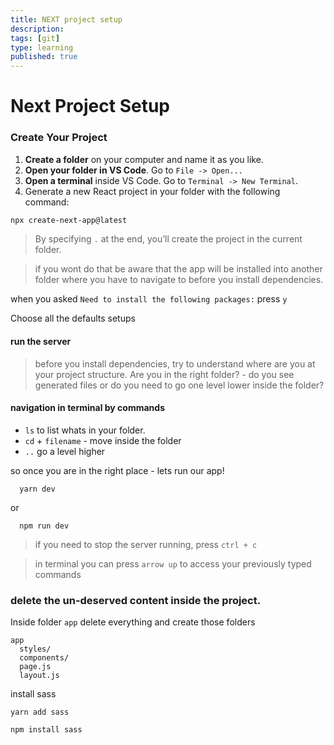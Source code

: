 ```yaml
---
title: NEXT project setup
description:
tags: [git]
type: learning
published: true
---
```


# Next Project Setup

### Create Your Project

1. **Create a folder** on your computer and name it as you like.
2. **Open your folder in VS Code**. Go to `File -> Open...`
3. **Open a terminal** inside VS Code. Go to `Terminal -> New Terminal`.
4. Generate a new React project in your folder with the following command:

```bash
npx create-next-app@latest
```

> By specifying `.` at the end, you’ll create the project in the current folder.

> if you wont do that be aware that the app will be installed into another folder where you have to navigate to before you install dependencies.

when you asked `Need to install the following packages:` press `y`

Choose all the defaults setups

#### run the server

> before you install dependencies, try to understand where are you at your project structure. Are you in the right folder? - do you see generated files or do you need to go one level lower inside the folder?

#### navigation in terminal by commands

- `ls` to list whats in your folder.
- `cd` + `filename` - move inside the folder
- `..` go a level higher

so once you are in the right place - lets run our app!

```
  yarn dev
```

or

```
  npm run dev
```

> if you need to stop the server running, press `ctrl + c`

> in terminal you can press `arrow up` to access your previously typed commands

### delete the un-deserved content inside the project.

Inside folder `app` delete everything and create those folders

```
app
  styles/
  components/
  page.js
  layout.js
```

install sass

```
yarn add sass
```

```
npm install sass
```
